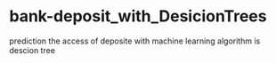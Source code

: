 # bank-deposit_with_DesicionTrees
 prediction the access of deposite with machine learning algorithm is descion tree
